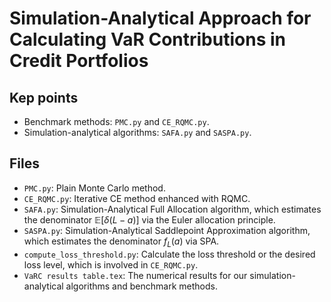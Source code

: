 # Simulation-Analytical Approach for Calculating VaR Contributions in Credit Portfolios
## Kep points
- Benchmark methods: `PMC.py` and `CE_RQMC.py`.
- Simulation-analytical algorithms: `SAFA.py` and `SASPA.py`.
## Files
- `PMC.py`: Plain Monte Carlo method.
- `CE_RQMC.py`: Iterative CE method enhanced with RQMC.
- `SAFA.py`: Simulation-Analytical Full Allocation algorithm, which estimates the denominator $\mathbb{E}[\delta(L-a)]$ via the Euler allocation principle.
- `SASPA.py`: Simulation-Analytical Saddlepoint Approximation algorithm, which estimates the denominator $f_L(a)$ via SPA.
- `compute_loss_threshold.py`: Calculate the loss threshold or the desired loss level, which is involved in `CE_RQMC.py`.
- `VaRC results table.tex`: The numerical results for our simulation-analytical algorithms and benchmark methods.
